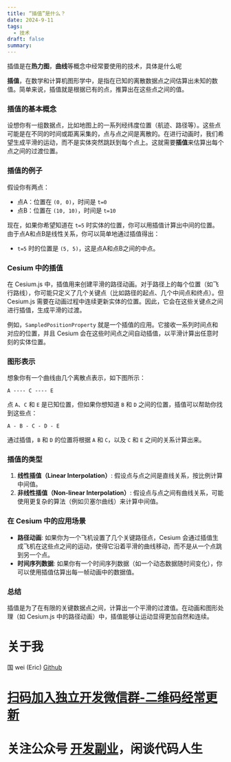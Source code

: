 ```yaml
---
title: “插值”是什么？
date: 2024-9-11
tags:
  - 技术
draft: false
summary:
---
```


插值是在**热力图**，**曲线**等概念中经常要使用的技术，具体是什么呢


**插值**，在数学和计算机图形学中，是指在已知的离散数据点之间估算出未知的数值。简单来说，插值就是根据已有的点，推算出在这些点之间的值。

### 插值的基本概念
设想你有一组数据点，比如地图上的一系列经纬度位置（航迹、路径等）。这些点可能是在不同的时间或距离采集的，点与点之间是离散的。在进行动画时，我们希望生成平滑的运动，而不是实体突然跳跃到每个点上。这就需要**插值**来估算出每个点之间的过渡位置。

### 插值的例子
假设你有两点：
- 点A：位置在 `(0, 0)`，时间是 `t=0`
- 点B：位置在 `(10, 10)`，时间是 `t=10`

现在，如果你希望知道在 `t=5` 时实体的位置，你可以用插值计算出中间的位置。由于点A和点B是线性关系，你可以简单地通过插值得出：
- `t=5` 时的位置是 `(5, 5)`，这是点A和点B之间的中点。

### Cesium 中的插值
在 Cesium.js 中，插值用来创建平滑的路径动画。对于路径上的每个位置（如飞行路线），你可能只定义了几个关键点（比如路径的起点、几个中间点和终点）。但 Cesium.js 需要在动画过程中连续更新实体的位置。因此，它会在这些关键点之间进行插值，生成平滑的过渡。

例如，`SampledPositionProperty` 就是一个插值的应用。它接收一系列时间点和对应的位置，并且 Cesium 会在这些时间点之间自动插值，以平滑计算出任意时刻的实体位置。

### 图形表示
想象你有一个曲线由几个离散点表示，如下图所示：

```
A ---- C ---- E
```

点 `A`、`C` 和 `E` 是已知位置，但如果你想知道 `B` 和 `D` 之间的位置，插值可以帮助你找到这些点：
```
A - B - C - D - E
```

通过插值，`B` 和 `D` 的位置将根据 `A` 和 `C`，以及 `C` 和 `E` 之间的关系计算出来。

### 插值的类型
1. **线性插值（Linear Interpolation）**: 假设点与点之间是直线关系，按比例计算中间值。
2. **非线性插值（Non-linear Interpolation）**: 假设点与点之间有曲线关系，可能使用更复杂的算法（例如贝塞尔曲线）来计算中间值。

### 在 Cesium 中的应用场景
- **路径动画**: 如果你为一个飞机设置了几个关键路径点，Cesium 会通过插值生成飞机在这些点之间的运动，使得它沿着平滑的曲线移动，而不是从一个点跳到另一个点。
- **时间序列数据**: 如果你有一个时间序列数据（如一个动态数据随时间变化），你可以使用插值估算出每一帧动画中的数据值。

### 总结
插值是为了在有限的关键数据点之间，计算出一个平滑的过渡值。在动画和图形处理（如 Cesium.js 中的路径动画）中，插值能够让运动显得更加自然和连续。




# 关于我
国 wei (Eric)
[Github](https://github.com/ygweric)

# [扫码加入独立开发微信群-二维码经常更新](https://raw.githubusercontent.com/ygweric/ygweric.github.io/main/assets/qr-schedule-update/indenpendent_dev.png)

# 关注公众号 [开发副业](https://github.com/ygweric/ygweric.github.io/blob/main/assets/jinjing/wx_office_account_qr.png?raw=true)，闲谈代码人生
